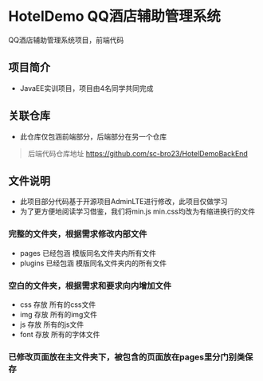 # HotelDemo QQ酒店辅助管理系统
QQ酒店辅助管理系统项目，前端代码
## 项目简介
* JavaEE实训项目，项目由4名同学共同完成
## 关联仓库
* 此仓库仅包涵前端部分，后端部分在另一个仓库
> 后端代码仓库地址
> https://github.com/sc-bro23/HotelDemoBackEnd
## 文件说明
* 此项目部分代码基于开源项目AdminLTE进行修改，此项目仅做学习
* 为了更方便地阅读学习借鉴，我们将min.js min.css均改为有缩进换行的文件
### 完整的文件夹，根据需求修改内部文件
* pages 已经包涵 模版同名文件夹内所有文件
* plugins 已经包涵 模版同名文件夹内的所有文件
### 空白的文件夹，根据需求和要求向内增加文件
* css 存放 所有的css文件
* img 存放 所有的img文件
* js 存放 所有的js文件
* font 存放 所有的字体文件
### 已修改页面放在主文件夹下，被包含的页面放在pages里分门别类保存
